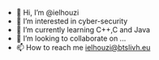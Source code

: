 - 👋 Hi, I’m @ielhouzi
- 👀 I’m interested in cyber-security
- 🌱 I’m currently learning C++,C and Java
- 💞️ I’m looking to collaborate on ...
- 📫 How to reach me ielhouzi@btslivh.eu

<!---
ielhouzi/ielhouzi is a ✨ special ✨ repository because its `README.md` (this file) appears on your GitHub profile.
You can click the Preview link to take a look at your changes.
--->
